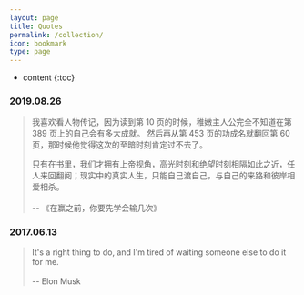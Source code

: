 ```yaml
---
layout: page
title: Quotes
permalink: /collection/
icon: bookmark
type: page
---
```


* content
{:toc}

### 2019.08.26
> 我喜欢看人物传记，因为读到第 10 页的时候，稚嫩主人公完全不知道在第 389 页上的自己会有多大成就。
然后再从第 453 页的功成名就翻回第 60 页，那时候他觉得这次的至暗时刻肯定过不去了。
> 
> 只有在书里，我们才拥有上帝视角，高光时刻和绝望时刻相隔如此之近，任人来回翻阅；现实中的真实人生，只能自己渡自己，与自己的来路和彼岸相爱相杀。
> <br><br>
> -- 《在赢之前，你要先学会输几次》

### 2017.06.13
> It's a right thing to do, and I'm tired of waiting someone else to do it for me. 
> <br><br>
> -- Elon Musk
